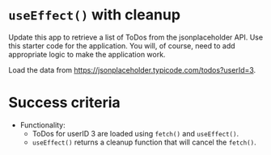 <div class="scrollable-container" ng-transclude=""> <div markdown="fileTab.file.challenge.instructions" class="markdown collapsed"><h1><code>useEffect()</code> with cleanup</h1><p>Update this app to retrieve a list of ToDos from the jsonplaceholder API. Use this starter code for the application. You will, of course, need to add appropriate logic to make the application work.</p>
<p>Load the data from <a href="https://jsonplaceholder.typicode.com/todos?userId=3" target="_blank" rel="noopener">https://jsonplaceholder.typicode.com/todos?userId=3</a>.</p>
<h1>Success criteria</h1><ul>
<li>Functionality:<ul>
<li>ToDos for userID 3 are loaded using <code>fetch()</code> and <code>useEffect()</code>.</li>
<li><code>useEffect()</code> returns a cleanup function that will cancel the <code>fetch()</code>.</li>
</ul>
</li>
</ul>
</div> <score-card-instructions challenge="fileTab.file.challenge"><!----></score-card-instructions> </div>